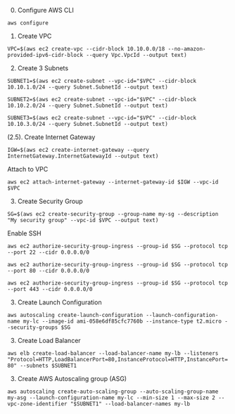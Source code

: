 

0. Configure AWS CLI

`aws configure`



1. Create VPC

`VPC=$(aws ec2 create-vpc --cidr-block 10.10.0.0/18 --no-amazon-provided-ipv6-cidr-block --query Vpc.VpcId --output text)`



2. Create 3 Subnets

`SUBNET1=$(aws ec2 create-subnet --vpc-id="$VPC" --cidr-block 10.10.1.0/24 --query Subnet.SubnetId --output text)`

`SUBNET2=$(aws ec2 create-subnet --vpc-id="$VPC" --cidr-block 10.10.2.0/24 --query Subnet.SubnetId --output text)`

`SUBNET3=$(aws ec2 create-subnet --vpc-id="$VPC" --cidr-block 10.10.3.0/24 --query Subnet.SubnetId --output text)`



(2.5). Create Internet Gateway

`IGW=$(aws ec2 create-internet-gateway --query InternetGateway.InternetGatewayId --output text)`

Attach to VPC

`aws ec2 attach-internet-gateway --internet-gateway-id $IGW --vpc-id $VPC`



3. Create Security Group

`SG=$(aws ec2 create-security-group --group-name my-sg --description "My security group" --vpc-id $VPC --output text)`

Enable SSH

`aws ec2 authorize-security-group-ingress --group-id $SG --protocol tcp --port 22 --cidr 0.0.0.0/0`

`aws ec2 authorize-security-group-ingress --group-id $SG --protocol tcp --port 80 --cidr 0.0.0.0/0`

`aws ec2 authorize-security-group-ingress --group-id $SG --protocol tcp --port 443 --cidr 0.0.0.0/0`



3. Create Launch Configuration

`aws autoscaling create-launch-configuration --launch-configuration-name my-lc --image-id ami-058e6df85cfc7760b --instance-type t2.micro --security-groups $SG`



3. Create Load Balancer

`aws elb create-load-balancer --load-balancer-name my-lb --listeners "Protocol=HTTP,LoadBalancerPort=80,InstanceProtocol=HTTP,InstancePort=80" --subnets $SUBNET1`



3. Create AWS Autoscaling group (ASG)

`aws autoscaling create-auto-scaling-group --auto-scaling-group-name my-asg --launch-configuration-name my-lc --min-size 1 --max-size 2 --vpc-zone-identifier "$SUBNET1" --load-balancer-names my-lb`


